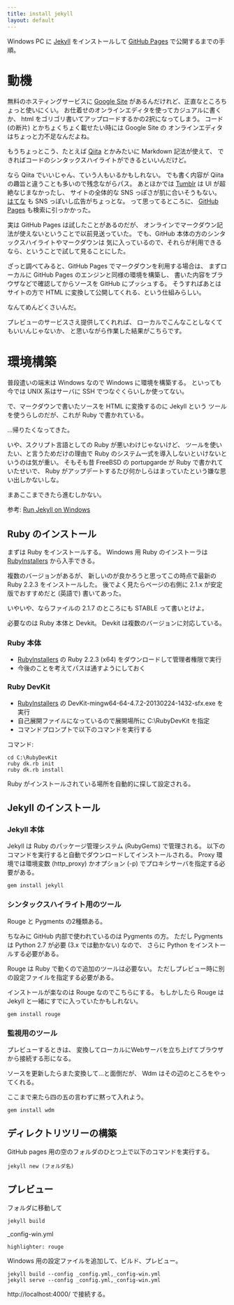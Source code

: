 ```yaml
---
title: install jekyll
layout: default
---
```

Windows PC に [Jekyll](https://jekyllrb.com/) をインストールして
[GitHub Pages](https://pages.github.com/) で公開するまでの手順。

# 動機

無料のホスティングサービスに [Google Site](https://sites.google.com/)
があるんだけれど、正直なところちょっと使いにくい。
お仕着せのオンラインエディタを使ってカジュアルに書くか、
html をゴリゴリ書いてアップロードするかの2択になってしまう。
コード (の断片) とかちょくちょく載せたい時には Google Site の
オンラインエディタはちょっと力不足なんだよね。

もうちょっとこう、たとえば [Qiita](https://qiita.com/) とかみたいに
Markdown 記法が使えて、
できればコードのシンタックスハイライトができるといいんだけど。

なら Qiita でいいじゃん、ていう人もいるかもしれない。
でも書く内容が Qiita の趣旨と違うことも多いので残念ながらパス。
あとほかでは [Tumblr](https://www.tumblr.com/) は UI が超絶なじまなかったし、
サイトの全体的な SNS っぽさが肌に合いそうもない。
[はてな](http://www.hatena.ne.jp/) も SNS っぽいし広告がちょっとな。
って思ってるところに、
[GitHub Pages](https://pages.github.com/) も検索に引っかかった。

実は GitHub Pages は試したことがあるのだが、
オンラインでマークダウン記法が使えないということで以前見送っていた。
でも、GitHub 本体の方のシンタックスハイライトやマークダウンは
気に入っているので、それらが利用できるなら、ということで試して見ることにした。

ざっと調べてみると、GitHub Pages でマークダウンを利用する場合は、
まずローカルに GitHub Pages のエンジンと同様の環境を構築し、
書いた内容をブラウザなどで確認してからソースを GitHub にプッシュする。
そうすればあとはサイトの方で HTML に変換して公開してくれる、という仕組みらしい。

なんてめんどくさいんだ。

プレビューのサービスさえ提供してくれれば、
ローカルでこんなことしなくてもいいんじゃないか、
と思いながら作業した結果がこちらです。


# 環境構築

普段遣いの端末は Windows なので Windows に環境を構築する。
といっても今では UNIX 系はサーバに SSH でつなぐくらいしか使ってない。

で、マークダウンで書いたソースを HTML に変換するのに Jekyll という
ツールを使うらしのだが、これが Ruby で書かれている。

…帰りたくなってきた。

いや、スクリプト言語としての Ruby が悪いわけじゃないけど、
ツールを使いたい、と言うためだけの理由で
Ruby のシステム一式を導入しないといけないというのは気が重い。
そもそも昔 FreeBSD の portupgarde が Ruby で書かれていたせいで、
Ruby がアップデートするたび何かしらはまっていたという嫌な思い出しかないしな。

まあここまできたら進むしかない。

参考: [Run Jekyll on Windows](http://jekyll-windows.juthilo.com/)


## Ruby のインストール

まずは Ruby をインストールする。
Windows 用 Ruby のインストーラは
[RubyInstallers](http://rubyinstaller.org/downloads/)
から入手できる。

複数のバージョンがあるが、
新しいのが良かろうと思ってこの時点で最新の Ruby 2.2.3 をインストールした。
後でよく見たらページの右側に 2.1.x が安定版でおすすめだと
(英語で) 書いてあった。

いやいや、ならファイルの 2.1.7 のところにも STABLE って書いとけよ。

必要なのは Ruby 本体と Devkit。
Devkit は複数のバージョンに対応している。

### Ruby 本体

+ [RubyInstallers](http://rubyinstaller.org/downloads/) の
Ruby 2.2.3 (x64) をダウンロードして管理者権限で実行
+ 今後のことを考えてパスは通すようにしておく

### Ruby DevKit

+ [RubyInstallers](http://rubyinstaller.org/downloads/) の
DevKit-mingw64-64-4.7.2-20130224-1432-sfx.exe を実行
+ 自己展開ファイルになっているので展開場所に C:\RubyDevKit を指定
+ コマンドプロンプトで以下のコマンドを実行する

コマンド:

    cd C:\RubyDevKit
    ruby dk.rb init
    ruby dk.rb install

Ruby がインストールされている場所を自動的に探して設定される。


## Jekyll のインストール

### Jekyll 本体

Jekyll は Ruby のパッケージ管理システム  (RubyGems) で管理される。
以下のコマンドを実行すると自動でダウンロードしてインストールされる。
Proxy 環境では環境変数 (http_proxy) かオプション (-p)
でプロキシサーバを指定する必要がある。

    gem install jekyll


### シンタックスハイライト用のツール

Rouge と Pygments の2種類ある。

ちなみに GitHub 内部で使われているのは Pygments の方。
ただし Pygments は Python 2.7 が必要 (3.x では動かない) なので、
さらに Python をインストールする必要がある。

Rouge は Ruby で動くので追加のツールは必要ない。
ただしプレビュー時に別の設定ファイルを指定する必要がある。

インストールが楽なのは Rouge なのでこちらにする。
もしかしたら Rouge は Jekyll と一緒にすでに入っていたかもしれない。

    gem install rouge


### 監視用のツール

プレビューするときは、
変換してローカルにWebサーバを立ち上げてブラウザから接続する形になる。

ソースを更新したらまた変換して…と面倒だが、
Wdm はその辺のところをやってくれる。

ここまで来たら四の五の言わずに黙って入れよう。

    gem install wdm


## ディレクトリツリーの構築

GitHub pages 用の空のフォルダのひとつ上で以下のコマンドを実行する。

    jekyll new (フォルダ名)

## プレビュー


フォルダに移動して

    jekyll build



_config-win.yml 

    highlighter: rouge

Windows 用の設定ファイルを追加して、ビルド、プレビュー。

    jekyll build --config _config.yml,_config-win.yml
    jekyll serve --config _config.yml,_config-win.yml


http://localhost:4000/ で接続する。

